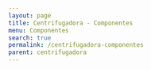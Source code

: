 ```yaml
---
layout: page
title: Centrifugadora - Componentes
menu: Componentes
search: true
permalink: /centrifugadora-componentes
parent: centrifugadora
---
```


